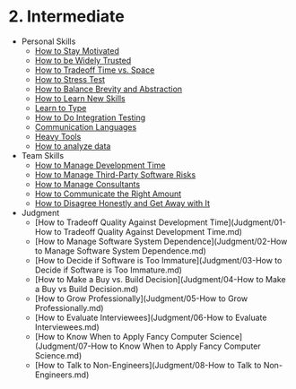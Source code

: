 # 2. Intermediate

- Personal Skills
	- [How to Stay Motivated](Personal-Skills/01-How-to-Stay-Motivated.md)
	- [How to be Widely Trusted](Personal-Skills/02-How-to-be-Widely-Trusted.md)
	- [How to Tradeoff Time vs. Space](Personal-Skills/03-How-to-Tradeoff-Time-vs-Space.md)
	- [How to Stress Test](Personal-Skills/04-How-to-Stress-Test.md)
	- [How to Balance Brevity and Abstraction](Personal-Skills/05-How-to-Balance-Brevity-and-Abstraction.md)
	- [How to Learn New Skills](Personal-Skills/06-How-to-Learn-New-Skills.md)
	- [Learn to Type](Personal-Skills/07-Learn-to-Type.md)
	- [How to Do Integration Testing](Personal-Skills/08-How-to-Do-Integration-Testing.md)
	- [Communication Languages](Personal-Skills/09-Communication-Languages.md)
	- [Heavy Tools](Personal-Skills/10-Heavy-Tools.md)
	- [How to analyze data](Personal-Skills/11-How-to-analyze-data.md)
- Team Skills
	- [How to Manage Development Time](Team-Skills/01-How-to-Manage-Development-Time.md)
	- [How to Manage Third-Party Software Risks](Team-Skills/02-How-to-Manage-Third-Party-Software-Risks.md)
	- [How to Manage Consultants](Team-Skills/03-How-to-Manage-Consultants.md)
	- [How to Communicate the Right Amount](Team-Skills/04-How-to-Communicate-the-Right-Amount.md)
	- [How to Disagree Honestly and Get Away with It](Team-Skills/05-How-to-Disagree-Honestly-and-Get-Away-with-It.md)
- Judgment
	- [How to Tradeoff Quality Against Development Time](Judgment/01-How to Tradeoff Quality Against Development Time.md)
	- [How to Manage Software System Dependence](Judgment/02-How to Manage Software System Dependence.md)
	- [How to Decide if Software is Too Immature](Judgment/03-How to Decide if Software is Too Immature.md)
	- [How to Make a Buy vs. Build Decision](Judgment/04-How to Make a Buy vs Build Decision.md)
	- [How to Grow Professionally](Judgment/05-How to Grow Professionally.md)
	- [How to Evaluate Interviewees](Judgment/06-How to Evaluate Interviewees.md)
	- [How to Know When to Apply Fancy Computer Science](Judgment/07-How to Know When to Apply Fancy Computer Science.md)
	- [How to Talk to Non-Engineers](Judgment/08-How to Talk to Non-Engineers.md)